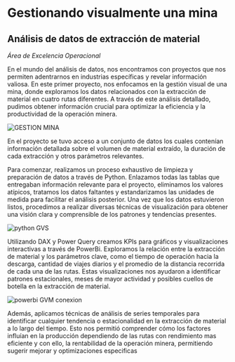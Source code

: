# Gestionando visualmente una mina
## Análisis de datos de extracción de material
<em>Área de Excelencia Operacional</em>

En el mundo del análisis de datos, nos encontramos con proyectos que nos permiten adentrarnos en industrias específicas y revelar información valiosa. En este primer proyecto, nos enfocamos en la gestión visual de una mina, donde exploramos los datos relacionados con la extracción de material en cuatro rutas diferentes. A través de este análisis detallado, pudimos obtener información crucial para optimizar la eficiencia y la productividad de la operación minera.

![GESTION MINA](https://github.com/javierahartog/Portafolio/assets/134547879/ab72a71b-7602-47a0-b7f0-a8f8d418852e)



En el proyecto se tuvo acceso a un conjunto de datos los cuales contenían información detallada sobre el volumen de material extraído, la duración de cada extracción y otros parámetros relevantes.

Para comenzar, realizamos un proceso exhaustivo de limpieza y preparación de datos a través de Python. Enlazamos todas las tablas que entregaban información relevante para el proyecto, eliminamos los valores atípicos, tratamos los datos faltantes y estandarizamos las unidades de medida para facilitar el análisis posterior. Una vez que los datos estuvieron listos, procedimos a realizar diversas técnicas de visualización para obtener una visión clara y comprensible de los patrones y tendencias presentes.

![python GVS](https://github.com/javierahartog/Portfolio/assets/134547879/0c00f0cd-0d5b-44e5-8825-26fe20c75f1d)

Utilizando DAX y Power Query creamos KPIs para gráficos y visualizaciones interactivas a través de PowerBi. Exploramos la relación entre la extracción de material y los parámetros clave, como el tiempo de operación hacia la descarga, cantidad de viajes diarios y el promedio de la distancia recorrida de cada una de las rutas. Estas visualizaciones nos ayudaron a identificar patrones estacionales, meses de mayor actividad y posibles cuellos de botella en la extracción de material.

![powerbi GVM conexion](https://github.com/javierahartog/Portfolio/assets/134547879/45981787-7fa2-4881-b705-a5f6b0e3ec9c)

Además, aplicamos técnicas de análisis de series temporales para identificar cualquier tendencia o estacionalidad en la extracción de material a lo largo del tiempo. Esto nos permitió comprender cómo los factores influían en la producción dependiendo de las rutas con rendimiento mas eficiente y con ello, la rentabilidad de la operación minera, permitiendo sugerir mejorar y optimizaciones especificas 
